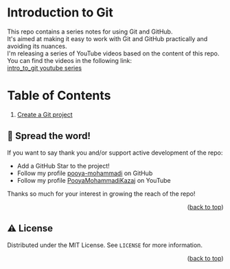 # Introduction to Git

This repo contains a series notes for using Git and GitHub.</br>
It's aimed at making it easy to work with Git and GitHub practically and avoiding its nuances.</br> 
I'm releasing a series of YouTube videos based on the content of this repo. You can find the videos in the following link:</br>
[intro_to_git youtube series](https://youtube.com/playlist?list=PL2g_5adpoaeLfkAnqPH3sYQDYLeFYgr0b)

<div  id="top"></div>

# Table of Contents
1. [Create a Git project](https://github.com/pooya-mohammadi/intro_to_git/blob/main/create_git_project.md)



## 🌟 Spread the word!

If you want to say thank you and/or support active development of the repo:
- Add a GitHub Star to the project!
- Follow my profile [pooya-mohammadi](https://github.com/pooya-mohammadi) on GitHub
- Follow my profile [PooyaMohammadiKazaj](https://youtube.com/PooyaMohammadiKazaj) on YouTube

Thanks so much for your interest in growing the reach of the repo!
<p align="right">(<a href="#top">back to top</a>)</p>

## ⚠️ License

Distributed under the MIT License. See `LICENSE` for more information.

<p align="right">(<a href="#top">back to top</a>)</p>
